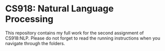 # CS918: Natural Language Processing
This repository contains my full work for the second assignment of CS918:NLP. Please do not forget to read the running instructions when you navigate through the folders. 
